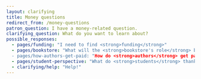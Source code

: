 ```yaml
---
layout: clarifying
title: Money questions
redirect_from: /money-questions
patron_question: I have a money-related question.
clarifying_question: What do you want to learn about?
possible_responses:
  - pages/funding: "I need to find <strong>funding</strong>"
  - pages/bookstore: "What will the <strong>bookstore's role</strong> be?
  - pages/how-authors-get-paid: "How do <strong>authors</strong> get paid?"
  - pages/student-perspective: "What do <strong>students</strong> thank about textbook costs?"
  - clarifying/help: "Help!"
---
```

